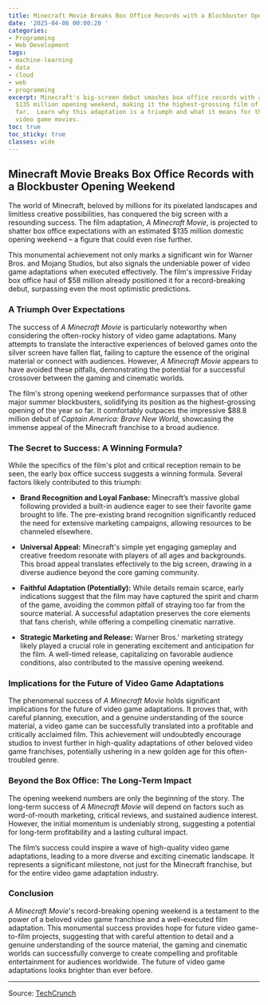 ```yaml
---
title: Minecraft Movie Breaks Box Office Records with a Blockbuster Opening Weekend
date: '2025-04-06 00:00:20 '
categories:
- Programming
- Web Development
tags:
- machine-learning
- data
- cloud
- web
- programming
excerpt: Minecraft's big-screen debut smashes box office records with a projected
  $135 million opening weekend, making it the highest-grossing film of the year so
  far.  Learn why this adaptation is a triumph and what it means for the future of
  video game movies.
toc: true
toc_sticky: true
classes: wide
---
```


## Minecraft Movie Breaks Box Office Records with a Blockbuster Opening Weekend

The world of Minecraft, beloved by millions for its pixelated landscapes and limitless creative possibilities, has conquered the big screen with a resounding success.  The film adaptation, *A Minecraft Movie*, is projected to shatter box office expectations with an estimated $135 million domestic opening weekend – a figure that could even rise further.

This monumental achievement not only marks a significant win for Warner Bros. and Mojang Studios, but also signals the undeniable power of video game adaptations when executed effectively.  The film's impressive Friday box office haul of $58 million already positioned it for a record-breaking debut, surpassing even the most optimistic predictions.

### A Triumph Over Expectations

The success of *A Minecraft Movie* is particularly noteworthy when considering the often-rocky history of video game adaptations.  Many attempts to translate the interactive experiences of beloved games onto the silver screen have fallen flat, failing to capture the essence of the original material or connect with audiences.  However, *A Minecraft Movie* appears to have avoided these pitfalls, demonstrating the potential for a successful crossover between the gaming and cinematic worlds.

The film's strong opening weekend performance surpasses that of other major summer blockbusters, solidifying its position as the highest-grossing opening of the year so far.  It comfortably outpaces the impressive $88.8 million debut of *Captain America: Brave New World*, showcasing the immense appeal of the Minecraft franchise to a broad audience.

### The Secret to Success: A Winning Formula?

While the specifics of the film's plot and critical reception remain to be seen, the early box office success suggests a winning formula.  Several factors likely contributed to this triumph:

* **Brand Recognition and Loyal Fanbase:** Minecraft’s massive global following provided a built-in audience eager to see their favorite game brought to life.  The pre-existing brand recognition significantly reduced the need for extensive marketing campaigns, allowing resources to be channeled elsewhere.

* **Universal Appeal:** Minecraft's simple yet engaging gameplay and creative freedom resonate with players of all ages and backgrounds. This broad appeal translates effectively to the big screen, drawing in a diverse audience beyond the core gaming community.

* **Faithful Adaptation (Potentially):**  While details remain scarce, early indications suggest that the film may have captured the spirit and charm of the game, avoiding the common pitfall of straying too far from the source material.  A successful adaptation preserves the core elements that fans cherish, while offering a compelling cinematic narrative.

* **Strategic Marketing and Release:**  Warner Bros.' marketing strategy likely played a crucial role in generating excitement and anticipation for the film.  A well-timed release, capitalizing on favorable audience conditions, also contributed to the massive opening weekend.

### Implications for the Future of Video Game Adaptations

The phenomenal success of *A Minecraft Movie* holds significant implications for the future of video game adaptations.  It proves that, with careful planning, execution, and a genuine understanding of the source material, a video game can be successfully translated into a profitable and critically acclaimed film.  This achievement will undoubtedly encourage studios to invest further in high-quality adaptations of other beloved video game franchises, potentially ushering in a new golden age for this often-troubled genre.

### Beyond the Box Office: The Long-Term Impact

The opening weekend numbers are only the beginning of the story.  The long-term success of *A Minecraft Movie* will depend on factors such as word-of-mouth marketing, critical reviews, and sustained audience interest.  However, the initial momentum is undeniably strong, suggesting a potential for long-term profitability and a lasting cultural impact.

The film’s success could inspire a wave of high-quality video game adaptations, leading to a more diverse and exciting cinematic landscape.  It represents a significant milestone, not just for the Minecraft franchise, but for the entire video game adaptation industry.

### Conclusion

*A Minecraft Movie*'s record-breaking opening weekend is a testament to the power of a beloved video game franchise and a well-executed film adaptation.  This monumental success provides hope for future video game-to-film projects, suggesting that with careful attention to detail and a genuine understanding of the source material, the gaming and cinematic worlds can successfully converge to create compelling and profitable entertainment for audiences worldwide. The future of video game adaptations looks brighter than ever before.

---

Source: [TechCrunch](https://techcrunch.com/2025/04/05/a-minecraft-movie-is-on-track-for-a-135m-opening-weekend/)